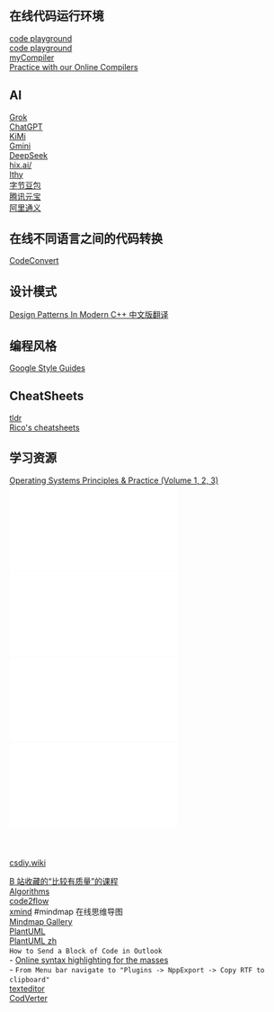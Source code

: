 ## 在线代码运行环境
[code playground](https://programiz.pro/ide/c)  
[code playground](https://codapi.org/)  
[myCompiler](https://www.mycompiler.io/)  
[Practice with our Online Compilers](https://www.programiz.com/)  

## AI
[Grok](https://grok.com/)  
[ChatGPT](https://chatgpt.com/)  
[KiMi](https://kimi.moonshot.cn/)  
[Gmini](https://gemini.google.com/app)  
[DeepSeek](https://chat.deepseek.com/)  
[hix.ai/](https://hix.ai/)  
[Ithy](https://ithy.com/)  
[字节豆包](https://www.doubao.com/chat/)  
[腾讯元宝](https://yuanbao.tencent.com/chat/)  
[阿里通义](https://tongyi.aliyun.com/qianwen/)  

## 在线不同语言之间的代码转换
[CodeConvert](https://www.codeconvert.ai/free-converter)  

## 设计模式
[Design Patterns In Modern C++ 中文版翻译](https://github.com/liuzengh/design-pattern/tree/main/docs)  

## 编程风格
[Google Style Guides](https://google.github.io/styleguide/)  

## CheatSheets
[tldr](https://tldr.inbrowser.app/)  
[Rico's cheatsheets](https://devhints.io/)  

## 学习资源
[Operating Systems Principles & Practice (Volume 1, 2, 3)](https://www.kea.nu/files/textbooks/ospp/)  
![Operating Systems Principles & Practice, Volume 1: Kernels and Processes](./assets/osppv1.pdf)  
![Operating Systems Principles & Practice, Volume 2: Concurrency](./assets/osppv2.pdf)  
![Operating Systems Principles & Practice, Volume 3: Memory Management](./assets/osppv3.pdf)  
![Operating Systems Principles & Practice, Volume 4: Persistent Storage](./assets/osppv4.pdf)  
![]()  
![]()  
![]()  
[csdiy.wiki](https://csdiy.wiki/en/)  




[B 站收藏的“比较有质量”的课程](https://fast.v2ex.com/t/931949)    
[Algorithms](https://algs4.cs.princeton.edu/home/)    
[code2flow](https://app.code2flow.com/)  
[xmind](https://xmind.works/) #mindmap  在线思维导图  
[Mindmap Gallery](https://xmind.app/share/)  
[PlantUML](https://plantuml.com/)  
[PlantUML zh](https://plantuml.com/zh/)  
`How to Send a Block of Code in Outlook`  
	- [Online syntax highlighting for the masses](https://tohtml.com/)  
	- `From Menu bar navigate to "Plugins -> NppExport -> Copy RTF to clipboard"`  
[texteditor](https://texteditor.com/)  
[CodVerter](https://codverter.com/src/index)  